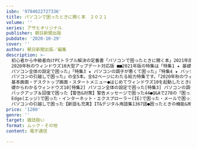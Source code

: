 ```yaml
---
isbn: '9784022727336'
title: パソコンで困ったときに開く本　２０２１
volume: ''
series: アサヒオリジナル
publisher: 朝日新聞出版
pubdate: '2020-10-29'
cover: ''
author: 朝日新聞出版／編集
description: >-
  初心者から中級者向けPCトラブル解決の定番書「パソコンで困ったときに開く本」2021年版登場「困った」に答えて25年……累計260万部突破!ウィンドウズ10パソコンの疑問にQ&A(一問一答)形式で答えます!■■
  2020年秋のウィンドウズ10大型アップデート対応版 ■■2021年版の特集は「特集1 ★ 基礎からわかるウィンドウズ10」「特集2 ★
  パソコン全体の設定で困った」「特集3 ★ パソコンの調子が悪くて困った」「特集4 ★ バックアップ＆回復で困った」「特集5 ★
  パソコンの引越しで困った」の全5本。全62ページにわたる総力特集です。「2020年秋のウィンドウズ10大型アップデート」に合わせて誌面全体の記事内容をアップデートしました。最低限知っておきたいウィンドウズ10の知識と基本操作、パソコンの調子が悪くなったときの原因調査と解決法の指南、読者ハガキ等で編集部に寄せられた新たな疑問への詳しい解説、デジタル関連のカタカナ用語がわかる全90頁の「IT&デジタル用語集」、詳しい対処法付きの「警告メッセージで困った」など内容充実。また、2021年版ではマイクロソフトのオンライン・ストレージを解説した「OneDriveで困った」、Zoomの初歩的な使い方を理解するための「テレビ電話＆ウェブ会議で困った」の章を新たに追加しました。画面表示の基本的な設定方法(パソコン全体の設定で困った)からパソコンの動作が不安定なときの対処法(パソコンの調子が悪くて困った)まで、ウィンドウズ10利用中に湧き起こる疑問の数々を解決。初心者から中級者まで幅広く利用していただける1冊です。ぜひパソコンの脇に常備して活用してください。主な内容●本書を読む前に/本書の特徴●本書の使い方●まずは知っておきたい!
  基本画面・デスクトップ画面・スタートメニュー●はじめてウィンドウズ10を起動したときに困った●基本操作で困った[特集1]
  礎からわかるウィンドウズ10[特集2] パソコン全体の設定で困った[特集3] パソコンの調子が悪くて困った[特集4]
  バックアップ＆回復で困った【警告&対策】警告メッセージで困った44●Q&Aで278の「困った」を即解決!・Wi-Fi&ネット接続で困った・Microsoft
  Edge(エッジ)で困った・インターネット・エクスプローラー(IE)で困った・メールで困った(「メール」アプリ編)・メールで困った(Outlook編)・ウイルス対策で困った・デジカメ写真で困った・アプリのインストールと削除で困った・USBメモリーとCD/DVD/BDで困った・ファイルとフォルダーで困った・OneDriveで困った・日本語入力とキー操作で困った・テレビ電話＆ウェブ会議で困った・とにかく困った・ワード&エクセルで困った[特集5]
  パソコンの引越しで困った【新語も充実】IT&デジタル用語集1367語●困ったときの機能&用語索引
price: '1200'
genre: ''
target: 雑誌扱い
format: ムック・その他
content: 電子通信

---
```


